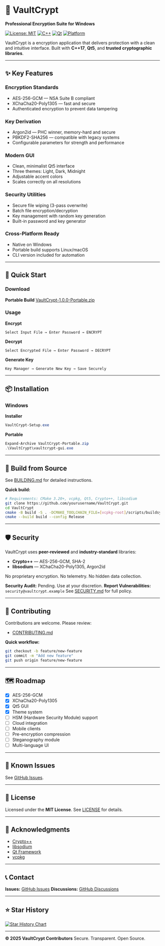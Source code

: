 # 🔐 VaultCrypt

**Professional Encryption Suite for Windows**

[![License: MIT](https://img.shields.io/badge/License-MIT-blue.svg)](LICENSE)
[![C++](https://img.shields.io/badge/C++-17-blue.svg)](https://isocpp.org/)
[![Qt](https://img.shields.io/badge/Qt-5.15-green.svg)](https://www.qt.io/)
[![Platform](https://img.shields.io/badge/Platform-Windows-lightgrey.svg)](https://www.microsoft.com/windows)

VaultCrypt is a encryption application that delivers protection with a clean and intuitive interface.
Built with **C++17**, **Qt5**, and **trusted cryptographic libraries**.

---

## ✨ Key Features

### **Encryption Standards**

* AES-256-GCM — NSA Suite B compliant
* XChaCha20-Poly1305 — fast and secure
* Authenticated encryption to prevent data tampering

### **Key Derivation**

* Argon2id — PHC winner, memory-hard and secure
* PBKDF2-SHA256 — compatible with legacy systems
* Configurable parameters for strength and performance

### **Modern GUI**

* Clean, minimalist Qt5 interface
* Three themes: Light, Dark, Midnight
* Adjustable accent colors
* Scales correctly on all resolutions

### **Security Utilities**

* Secure file wiping (3-pass overwrite)
* Batch file encryption/decryption
* Key management with random key generation
* Built-in password and key generator

### **Cross-Platform Ready**

* Native on Windows
* Portable build supports Linux/macOS
* CLI version included for automation

---

## 🚀 Quick Start

### **Download**


**Portable Build**
[VaultCrypt-1.0.0-Portable.zip]([releases/latest](https://github.com/Kryptos-s/VaultCrypt/releases/tag/release))

### **Usage**

**Encrypt**

```
Select Input File → Enter Password → ENCRYPT
```

**Decrypt**

```
Select Encrypted File → Enter Password → DECRYPT
```

**Generate Key**

```
Key Manager → Generate New Key → Save Securely
```

---

## 📦 Installation

### **Windows**

**Installer**

```powershell
VaultCrypt-Setup.exe
```

**Portable**

```powershell
Expand-Archive VaultCrypt-Portable.zip
.\VaultCrypt\vaultcrypt-gui.exe
```

---

## 🧩 Build from Source

See [BUILDING.md](BUILDING.md) for detailed instructions.

**Quick build:**

```bash
# Requirements: CMake 3.20+, vcpkg, Qt5, Crypto++, libsodium
git clone https://github.com/yourusername/VaultCrypt.git
cd VaultCrypt
cmake -B build -S . -DCMAKE_TOOLCHAIN_FILE=[vcpkg-root]/scripts/buildsystems/vcpkg.cmake
cmake --build build --config Release
```



---

## 🛡️ Security

VaultCrypt uses **peer-reviewed** and **industry-standard** libraries:

* **Crypto++** — AES-256-GCM, SHA-2
* **libsodium** — XChaCha20-Poly1305, Argon2id

No proprietary encryption.
No telemetry.
No hidden data collection.

**Security Audit:** Pending. Use at your discretion.
**Report Vulnerabilities:** `security@vaultcrypt.example`
See [SECURITY.md](SECURITY.md) for full policy.

---

## 🤝 Contributing

Contributions are welcome. Please review:

* [CONTRIBUTING.md](CONTRIBUTING.md)


**Quick workflow:**

```bash
git checkout -b feature/new-feature
git commit -m "Add new feature"
git push origin feature/new-feature
```

---

## 🗺️ Roadmap

* [x] AES-256-GCM
* [x] XChaCha20-Poly1305
* [x] Qt5 GUI
* [x] Theme system
* [ ] HSM (Hardware Security Module) support
* [ ] Cloud integration
* [ ] Mobile clients
* [ ] Pre-encryption compression
* [ ] Steganography module
* [ ] Multi-language UI

---

## 🐞 Known Issues

See [GitHub Issues](https://github.com/Kryptos-s/VaultCrypt/issues).

---

## 📜 License

Licensed under the **MIT License**.
See [LICENSE](LICENSE) for details.

---

## 🙏 Acknowledgments

* [Crypto++](https://www.cryptopp.com/)
* [libsodium](https://libsodium.org/)
* [Qt Framework](https://www.qt.io/)
* [vcpkg](https://github.com/microsoft/vcpkg)

---

## 📞 Contact

**Issues:** [GitHub Issues](https://github.com/Kryptos-s/VaultCrypt/issues)
**Discussions:** [GitHub Discussions](https://github.com/Kryptos-s/VaultCrypt/discussions)


---

## ⭐ Star History

[![Star History Chart](https://api.star-history.com/svg?repos=Kryptos-s/VaultCrypt\&type=Date)](https://star-history.com/#yourusername/VaultCrypt&Date)

---

**© 2025 VaultCrypt Contributors**
Secure. Transparent. Open Source.
